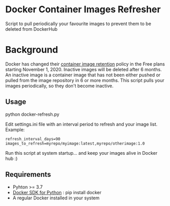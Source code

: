 # Docker Container Images Refresher

Script to pull periodically your favourite images to prevent them to be deleted from DockerHub

# Background
Docker has changed their [container image retention](https://www.docker.com/pricing/retentionfaq) policy in the Free plans starting November 1, 2020.
Inactive images will be deleted after 6 months. An inactive image is a container image that has not been either pushed or pulled from the image repository in 6 or more months.
This script pulls your images periodically, so they don't become inactive.

## Usage
python docker-refresh.py

Edit settings.ini file with an interval period to refresh and your image list. Example:
```
refresh_interval_days=90 
images_to_refresh=myrepo/myimage:latest,myrepo/otherimage:1.0
```

Run this script at system startup... and keep your images alive in Docker hub :)

## Requirements
- Pyhton >= 3.7
- [Docker SDK for Python](https://pypi.org/project/docker/) : pip install docker
- A regular Docker installed in your system